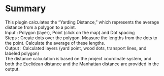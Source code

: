 # Summary
This plugin calculates the “Yarding Distance,” which represents the average distance from a polygon to a point.<br>
Input : Polygon (layer), Point (click on the map) and Dot spacing<br>
Steps : Create dots over the polygon. Measure the lengths from the dots to the point. Calculate the average of these lengths.<br>
Output : Calculated layers (yard point, wood dots, transport lines, and labeled polygon)<br>
The distance calculation is based on the project coordinate system, and both the Euclidean distance and the Manhattan distance are provided in the output.<br>
